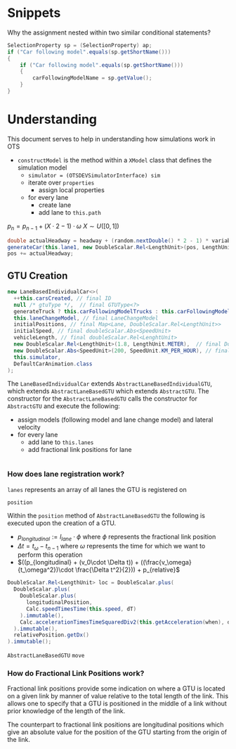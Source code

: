 # Snippets
Why the assignment nested within two similar conditional statements?
```java
SelectionProperty sp = (SelectionProperty) ap;
if ("Car following model".equals(sp.getShortName()))
{
    if ("Car following model".equals(sp.getShortName()))
    {
        carFollowingModelName = sp.getValue();
    }
}
```

# Understanding
This document serves to help in understanding how simulations work in OTS

 - `constructModel` is the method within a `XModel` class that defines the simulation model
   - `simulator = (OTSDEVSimulatorInterface) sim`
   - iterate over `properties`
     - assign local properties
   - for every lane
     - create lane
     - add lane to `this.path`

$p_n = p_{n-1} + (X\cdot 2 - 1)\cdot \omega$
$X \sim U([0, 1])$
```java
double actualHeadway = headway + (random.nextDouble() * 2 - 1) * variability;
generateCar(this.lane1, new DoubleScalar.Rel<LengthUnit>(pos, LengthUnit.METER));
pos += actualHeadway;
```

## GTU Creation

```java
new LaneBasedIndividualCar<>(
  ++this.carsCreated, // final ID
  null /* gtuType */,  // final GTUType<?>
  generateTruck ? this.carFollowingModelTrucks : this.carFollowingModelCars,  // final GTUFollowingModel
  this.laneChangeModel, // final LaneChangeModel
  initialPositions, // final Map<Lane, DoubleScalar.Rel<LengthUnit>>
  initialSpeed, // final doubleScalar.Abs<SpeedUnit>
  vehicleLength, // final doubleScalar.Rel<LenghtUnit>
  new DoubleScalar.Rel<LengthUnit>(1.8, LengthUnit.METER),  // final DoubleScalar.Abs<SpeedUnit>
  new DoubleScalar.Abs<SpeedUnit>(200, SpeedUnit.KM_PER_HOUR), // final OTSDEVSSimulatorInterface
  this.simulator,
  DefaultCarAnimation.class
);
```

The `LaneBasedIndividualCar` extends `AbstractLaneBasedIndividualGTU`, 
which extends `AbstractLaneBasedGTU` which extends `AbstractGTU`. The 
constructor for the `AbstractLaneBasedGTU` calls the constructor for 
`AbstractGTU` and execute the following:

 - assign models (following model and lane change model) and lateral velocity
 - for every lane
   - add lane to `this.lanes`
   - add fractional link positions for lane
```java

```

### How does lane registration work?
`lanes` represents an array of all lanes the GTU is registered on

`position`

Within the `position` method of `AbstractLaneBasedGTU` the following is 
executed upon the creation of a GTU.

 - $p_{longitudinal} := l_{lane}\cdot \phi$ where $\phi$ represents the fractional link position
 - $\Delta t = t_\omega - t_{n-1}$ where $\omega$ represents the time for which we want to perform this operation
 - $((p_{longitudinal} + (v_0\cdot \Delta t)) + ((\frac{v_\omega}{t_\omega^2})\cdot \frac{\Delta t^2}{2})) + p_{relative}$

```java
DoubleScalar.Rel<LengthUnit> loc = DoubleScalar.plus(
  DoubleScalar.plus(
    DoubleScalar.plus(
      longitudinalPosition, 
      Calc.speedTimesTime(this.speed, dT)
    ).immutable(), 
    Calc.accelerationTimesTimeSquaredDiv2(this.getAcceleration(when), dT)
  ).immutable(), 
  relativePosition.getDx()
).immutable();
```

`AbstractLaneBasedGTU` `move`

### How do Fractional Link Positions work?
Fractional link positions provide some indication on where a GTU is located on
a given link by manner of value relative to the total length of the link. This 
allows one to specify that a GTU is positioned in the middle of a link without 
prior knowledge of the length of the link.

The counterpart to fractional link positions are longitudinal positions which
give an absolute value for the position of the GTU starting from the origin of
the link. 

